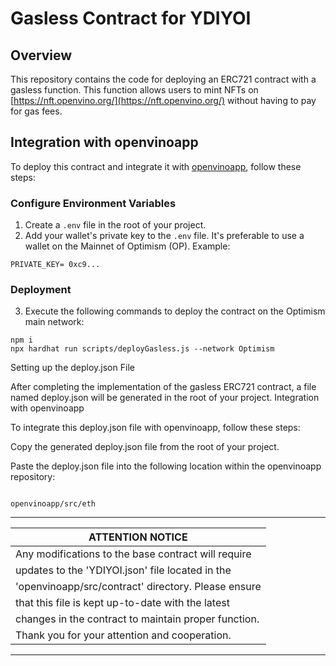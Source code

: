 # Gasless Contract for YDIYOI

## Overview

This repository contains the code for deploying an ERC721 contract with a gasless function. This function allows users to mint NFTs on [https://nft.openvino.org/](https://nft.openvino.org/) without having to pay for gas fees.

## Integration with openvinoapp

To deploy this contract and integrate it with [openvinoapp](https://github.com/openvino/openvinoapp), follow these steps:

### Configure Environment Variables

1. Create a `.env` file in the root of your project.
2. Add your wallet's private key to the `.env` file. It's preferable to use a wallet on the Mainnet of Optimism (OP). Example:

```shell
PRIVATE_KEY= 0xc9...
```

### Deployment

3. Execute the following commands to deploy the contract on the Optimism main network:

```shell
npm i
npx hardhat run scripts/deployGasless.js --network Optimism

```

Setting up the deploy.json File

After completing the implementation of the gasless ERC721 contract, a file named deploy.json will be generated in the root of your project.
Integration with openvinoapp

To integrate this deploy.json file with openvinoapp, follow these steps:

Copy the generated deploy.json file from the root of your project.

Paste the deploy.json file into the following location within the openvinoapp repository:

```shell

openvinoapp/src/eth

```
---------------------------------------------------------
|                    ATTENTION NOTICE                    |
|-------------------------------------------------------|
| Any modifications to the base contract will require  |
| updates to the 'YDIYOI.json' file located in the     |
| 'openvinoapp/src/contract' directory. Please ensure  |
| that this file is kept up-to-date with the latest    |
| changes in the contract to maintain proper function. |
| Thank you for your attention and cooperation.        |
---------------------------------------------------------